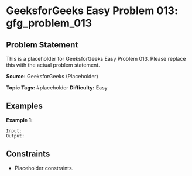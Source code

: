 # GeeksforGeeks Easy Problem 013: gfg_problem_013

## Problem Statement

This is a placeholder for GeeksforGeeks Easy Problem 013.
Please replace this with the actual problem statement.

**Source:** GeeksforGeeks (Placeholder)

**Topic Tags:** #placeholder
**Difficulty:** Easy

## Examples

**Example 1:**

```
Input:
Output:
```

## Constraints

- Placeholder constraints.
